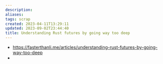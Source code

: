 ```yaml
---
description:
aliases: 
tags: scrap
created: 2023-04-11T13:29:11
updated: 2023-09-02T23:44:40
title: Understanding Rust futures by going way too deep
---
```

- <https://fasterthanli.me/articles/understanding-rust-futures-by-going-way-too-deep>
- 
